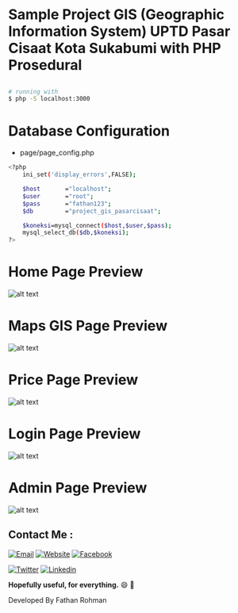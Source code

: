# Sample Project GIS (Geographic Information System) UPTD Pasar Cisaat Kota Sukabumi with PHP Prosedural
##
``` bash
# running with
$ php -S localhost:3000
```
##
# Database Configuration
- page/page_config.php
``` bash
<?php
	ini_set('display_errors',FALSE);

	$host		="localhost";
	$user		="root";
	$pass		="fathan123";
	$db 		="project_gis_pasarcisaat";

	$koneksi=mysql_connect($host,$user,$pass);
	mysql_select_db($db,$koneksi);	
?>
```
##
##
# Home Page Preview
![alt text](asset/images/screenshoot/uptd-home.png)

# Maps GIS Page Preview
![alt text](asset/images/screenshoot/uptd-denah.png)

# Price Page Preview
![alt text](asset/images/screenshoot/uptd-harga.png)

# Login Page Preview
![alt text](asset/images/screenshoot/uptd-login.png)

# Admin Page Preview
![alt text](asset/images/screenshoot/uptd-admin.png)
##
##
## Contact Me :
[![Email](https://img.shields.io/badge/Fathan%20Rohman-Email-yellow.svg?maxAge=3600)](mailto:karir.fathan@gmail.com)
[![Website](https://img.shields.io/badge/Fathan%20Rohman-Github-black.svg?maxAge=3600)](https://github.com/fathan/)
[![Facebook](https://img.shields.io/badge/fathanrohmanst-Facebook-blue.svg?maxAge=3600)](https://facebook.com/fathanrohmanst)

[![Twitter](https://img.shields.io/badge/Fathan_Rohman-Twitter-55acee.svg?maxAge=3600)](https://twitter.com/Fathan_Rohman)
[![Linkedin](https://img.shields.io/badge/fathan-Linkedin-0077b5.svg?maxAge=3600)](https://id.linkedin.com/in/fathan)


**Hopefully useful, for everything.** :smile: :punch:

Developed By Fathan Rohman
